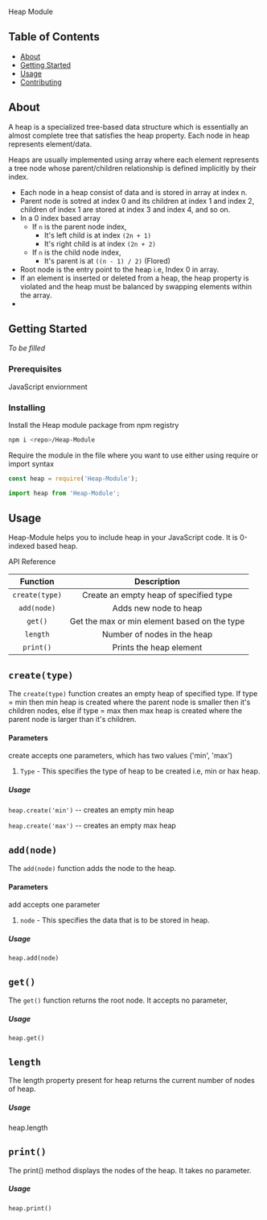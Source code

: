 Heap Module

## Table of Contents

- [About](#about)
- [Getting Started](#getting-started)
- [Usage](#usage)
- [Contributing](../CONTRIBUTING.md)

## About

A heap is a specialized tree-based data structure which is essentially an almost complete tree that satisfies the heap property. Each node in heap represents element/data.

Heaps are usually implemented using array where each element represents a tree node whose parent/children relationship is defined implicitly by their index.

- Each node in a heap consist of data and is stored in array at index n.
- Parent node is sotred at index 0 and its children at index 1 and index 2, children of index 1 are stored at index 3 and index 4, and so on.
- In a 0 index based array
  - If `n` is the parent node index,
    - It's left child is at index `(2n + 1)`
    - It's right child is at index `(2n + 2)`
  - If `n` is the child node index,
    - It's parent is at `((n - 1) / 2)` (Flored)
- Root node is the entry point to the heap i.e, Index 0 in array.
- If an element is inserted or deleted from a heap, the heap property is violated and the heap must be balanced by swapping elements within the array.
-

## Getting Started

_To be filled_

### Prerequisites

JavaScript enviornment

### Installing

Install the Heap module package from npm registry

```bash
npm i <repo>/Heap-Module
```

Require the module in the file where you want to use either using require or import syntax

```js
const heap = require('Heap-Module');
```

```js
import heap from 'Heap-Module';
```

## Usage

Heap-Module helps you to include heap in your JavaScript code. It is 0-indexed based heap.

API Reference

|    Function    |                 Description                  |
| :------------: | :------------------------------------------: |
| `create(type)` |    Create an empty heap of specified type    |
|  `add(node)`   |            Adds new node to heap             |
|    `get()`     | Get the max or min element based on the type |
|    `length`    |         Number of nodes in the heap          |
|   `print()`    |           Prints the heap element            |

## `create(type)`

The `create(type)` function creates an empty heap of specified type. If type = min then min heap is created where the parent node is smaller then it's children nodes, else if type = max then max heap is created where the parent node is larger than it's children.

#### Parameters

create accepts one parameters, which has two values ('min', 'max')

1. `Type` - This specifies the type of heap to be created i.e, min or hax heap.

##### Usage

`heap.create('min')` -- creates an empty min heap

`heap.create('max')` -- creates an empty max heap

## `add(node)`

The `add(node)` function adds the node to the heap.

#### Parameters

add accepts one parameter

1. `node` - This specifies the data that is to be stored in heap.

##### Usage

`heap.add(node)`

## `get()`

The `get()` function returns the root node. It accepts no parameter,


##### Usage

`heap.get()`

## `length`

The length property present for heap returns the current number of nodes of heap.

##### Usage

heap.length

## `print()`

The print() method displays the nodes of the heap. It takes no parameter.

##### Usage

`heap.print()`
